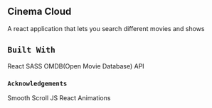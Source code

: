 
## Cinema Cloud 
A react application that lets you search different movies and shows

## `Built With`
React 
SASS
OMDB(Open Movie Database) API


### `Acknowledgements`

Smooth Scroll JS
React Animations
